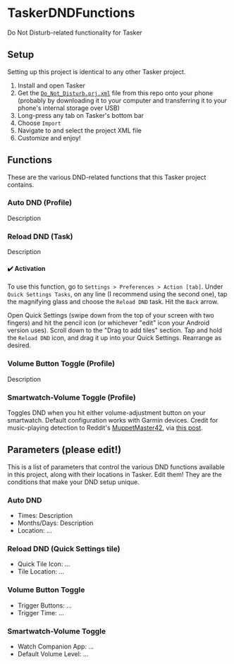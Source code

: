 # TaskerDNDFunctions
Do Not Disturb-related functionality for Tasker


## Setup
Setting up this project is identical to any other Tasker project.
1. Install and open Tasker
1. Get the [`Do_Not_Disturb.prj.xml`](./Do_Not_Disturb.prj.xml) file from this repo onto your phone (probably by downloading it to your computer and transferring it to your phone's internal storage over USB)
1. Long-press any tab on Tasker's bottom bar
1. Choose `Import`
1. Navigate to and select the project XML file
1. Customize and enjoy!


## Functions
These are the various DND-related functions that this Tasker project contains.

### Auto DND (Profile)
Description

### Reload DND (Task)
Description

#### :heavy_check_mark: Activation
To use this function, go to `Settings > Preferences > Action [tab]`. Under `Quick Settings Tasks`, on any line (I recommend using the second one), tap the magnifying glass and choose the `Reload DND` task. Hit the `Back` arrow.

Open Quick Settings (swipe down from the top of your screen with two fingers) and hit the pencil icon (or whichever "edit" icon your Android version uses). Scroll down to the "Drag to add tiles" section. Tap and hold the `Reload DND` icon, and drag it up into your Quick Settings. Rearrange as desired.

### Volume Button Toggle (Profile)
Description

### Smartwatch-Volume Toggle (Profile)
Toggles DND when you hit either volume-adjustment button on your smartwatch. Default configuration works with Garmin devices. Credit for music-playing detection to Reddit's [MuppetMaster42](https://www.reddit.com/user/MuppetMaster42/), via [this post](https://www.reddit.com/r/tasker/comments/52p6h6/how_to_check_if_music_is_playing_without_an/).


## Parameters (please edit!)
This is a list of parameters that control the various DND functions available in this project, along with their locations in Tasker. Edit them! They are the conditions that make your DND setup unique.

### Auto DND
- Times: Description
- Months/Days: Description
- Location: ...

### Reload DND (Quick Settings tile)
- Quick Tile Icon: ...
- Tile Location: ...

### Volume Button Toggle
- Trigger Buttons: ...
- Trigger Time: ...

### Smartwatch-Volume Toggle
- Watch Companion App: ...
- Default Volume Level: ...

